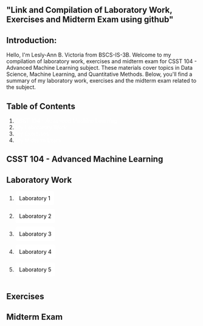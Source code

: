 <body style="background-image: url('https://developer-blogs.nvidia.com/wp-content/uploads/2023/06/deep-learning-visual.png'); background-size: cover; padding: 100px;">

<h2>"Link and Compilation of Laboratory Work, Exercises and Midterm Exam using github"</h2>

## Introduction:
Hello, I'm Lesly-Ann B. Victoria from BSCS-IS-3B. 
Welcome to my compilation of laboratory work, exercises and midterm exam for CSST 104 - Advanced Machine Learning subject. 
These materials cover topics in Data Science, Machine Learning, and Quantitative Methods. 
Below, you'll find a summary of my laboratory work, exercises and the midterm exam related to the subject.

## Table of Contents
1. <a style="color:white; text-decoration:none;" href="#CSST_104_-_Advanced_Machine_Learning">CSST 104 - Advanced Machine Learning</a>
2. <a style="color:white; text-decoration:none;" href="#Laboratory_Work">My Laboratory Work</a>
3. <a style="color:white; text-decoration:none;" href="#My_Exercises">My Exercises</a>
4. <a style="color:white; text-decoration:none;" href="#Midterm_Exam">My Midterm Exam</a>

## CSST 104 - Advanced Machine Learning

## Laboratory Work
1. <a style="color:black; background-color:white; padding: 10px; border-radius: 5px; text-decoration:none; display: inline-block; margin-bottom: 10px;" href="https://github.com/LeslyVictoria2/CSST-104---ADVANCED-MACHINE-LEARNING/blob/main/3B_VICTORIA_LAB1.ipynb">Laboratory 1</a>
2. <a style="color:black; background-color:white; padding: 10px; border-radius: 5px; text-decoration:none; display: inline-block; margin-bottom: 10px;" href="https://github.com/LeslyVictoria2/CSST-104---ADVANCED-MACHINE-LEARNING/blob/main/3B_VICTORIA_LAB2.ipynb">Laboratory 2</a>
3. <a style="color:black; background-color:white; padding: 10px; border-radius: 5px; text-decoration:none; display: inline-block; margin-bottom: 10px;" href="https://github.com/LeslyVictoria2/CSST-104---ADVANCED-MACHINE-LEARNING/blob/main/3B_VICTORIA_LAB3.ipynb">Laboratory 3</a>
4. <a style="color:black; background-color:white; padding: 10px; border-radius: 5px; text-decoration:none; display: inline-block; margin-bottom: 10px;" href="https://github.com/LeslyVictoria2/CSST-104---ADVANCED-MACHINE-LEARNING/blob/main/3B_VICTORIA_LAB4.ipynb">Laboratory 4</a>
5. <a style="color:black; background-color:white; padding: 10px; border-radius: 5px; text-decoration:none; display: inline-block; margin-bottom: 10px;" href="https://github.com/LeslyVictoria2/CSST-104---ADVANCED-MACHINE-LEARNING/blob/main/3B_VICTORIA_LAB5.ipynb">Laboratory 5</a>

## Exercises
## Midterm Exam

</body>
